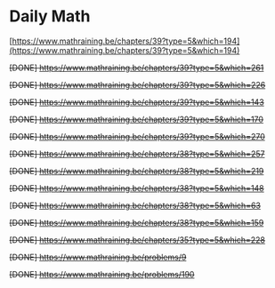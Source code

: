 # Daily Math

[https://www.mathraining.be/chapters/39?type=5&which=194](https://www.mathraining.be/chapters/39?type=5&which=194)

~~\[DONE\] https://www.mathraining.be/chapters/39?type=5&which=261~~

~~\[DONE\] https://www.mathraining.be/chapters/39?type=5&which=226~~

~~\[DONE\] https://www.mathraining.be/chapters/39?type=5&which=143~~

~~\[DONE\] https://www.mathraining.be/chapters/39?type=5&which=170~~

~~\[DONE\] https://www.mathraining.be/chapters/39?type=5&which=270~~

~~\[DONE\] https://www.mathraining.be/chapters/38?type=5&which=257~~

~~\[DONE\] https://www.mathraining.be/chapters/38?type=5&which=219~~

~~\[DONE\] https://www.mathraining.be/chapters/38?type=5&which=148~~

\[~~DONE\] https://www.mathraining.be/chapters/38?type=5&which=63~~

~~\[DONE\] https://www.mathraining.be/chapters/38?type=5&which=159~~

~~\[DONE\] https://www.mathraining.be/chapters/35?type=5&which=228~~

~~\[DONE\] https://www.mathraining.be/problems/9~~

~~\[DONE\] https://www.mathraining.be/problems/190~~

